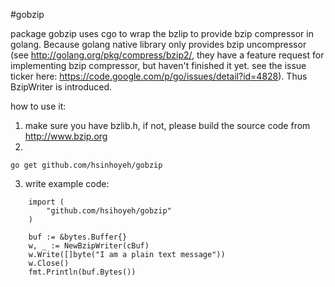 #gobzip

package gobzip uses cgo to wrap the bzlip to provide bzip compressor in golang.
Because golang native library only provides bzip uncompressor (see <http://golang.org/pkg/compress/bzip2/>, they have a feature request for implementing bzip compressor, but haven't finished it yet. see the issue ticker here: <https://code.google.com/p/go/issues/detail?id=4828>). Thus BzipWriter is introduced.

how to use it:

1. make sure you have bzlib.h, if not, please build the source code from <http://www.bzip.org>
2.

```
go get github.com/hsinhoyeh/gobzip
```

3. write example code:

```
    import (
        "github.com/hsihoyeh/gobzip"
    )

    buf := &bytes.Buffer{}
    w, _ := NewBzipWriter(cBuf)
    w.Write([]byte("I am a plain text message"))
    w.Close()
    fmt.Println(buf.Bytes())
```



